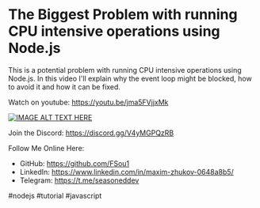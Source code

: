 # The Biggest Problem with running CPU intensive operations using Node.js

This is a potential problem with running CPU intensive operations using Node.js. In this video I'll explain why the event loop might be blocked, how to avoid it and how it can be fixed.

Watch on youtube: https://youtu.be/jma5FVjjxMk

[![IMAGE ALT TEXT HERE](https://img.youtube.com/vi/jma5FVjjxMk/0.jpg)](https://youtu.be/jma5FVjjxMk)

Join the Discord: https://discord.gg/V4yMGPQzRB

Follow Me Online Here:
* GitHub: https://github.com/FSou1
* LinkedIn: https://www.linkedin.com/in/maxim-zhukov-0648a8b5/
* Telegram: https://t.me/seasoneddev

#nodejs #tutorial #javascript